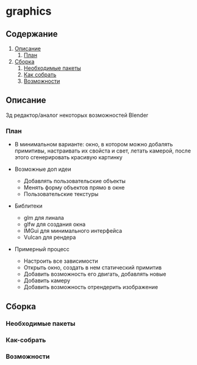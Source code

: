 # graphics

## Содержание

1. [Описание](#Описание)
    1. [План](#План)
1. [Сборка](#Сборка)
    1. [Необходимые пакеты](#Необходимые-пакеты)
    1. [Как собрать](#Как-собрать)
    1. [Возможности](#Возможности)

## Описание
3д редактор/аналог некоторых возможностей Blender

### План
* В минимальном варианте: окно, в котором можно добалять примитивы, настраивать их свойста и свет, летать камерой, после этого сгенерировать красивую картинку
* Возможные доп идеи
  * Добавлять пользовательские объекты
  * Менять форму объектов прямо в окне
  * Пользовательские текстуры

* Библитеки
  * glm для линала
  * glfw для создания окна
  * IMGui для минимального интерфейса
  * Vulcan для рендера

* Примерный процесс
  * Настроить все зависимости
  * Открыть окно, создать в нем статический примитив
  * Добавить возможность его двигать, добавлять новые
  * Добавить камеру
  * Добавить возможность отрендерить изображение

## Сборка
### Необходимые пакеты
### Как-собрать
### Возможности